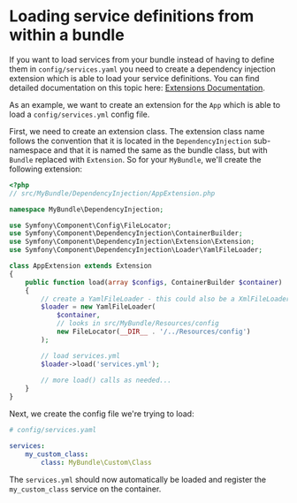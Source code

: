# Loading service definitions from within a bundle
 
If you want to load services from your bundle instead of having to define them in `config/services.yaml` you need to 
create a dependency injection extension which is able to load your service definitions. You can find detailed documentation
on this topic here: [Extensions Documentation](http://symfony.com/doc/5.2/bundles/extension.html).

As an example, we want to create an extension for the `App` which is able to load a `config/services.yml`
config file.

First, we need to create an extension class. The extension class name follows the convention that it is located in
the `DependencyInjection` sub-namespace and that it is named the same as the bundle class, but with `Bundle` replaced with
`Extension`. So for your `MyBundle`, we'll create the following extension:

```php
<?php
// src/MyBundle/DependencyInjection/AppExtension.php

namespace MyBundle\DependencyInjection;

use Symfony\Component\Config\FileLocator;
use Symfony\Component\DependencyInjection\ContainerBuilder;
use Symfony\Component\DependencyInjection\Extension\Extension;
use Symfony\Component\DependencyInjection\Loader\YamlFileLoader;

class AppExtension extends Extension
{
    public function load(array $configs, ContainerBuilder $container)
    {
        // create a YamlFileLoader - this could also be a XmlFileLoader if you want to load XML 
        $loader = new YamlFileLoader(
            $container,
            // looks in src/MyBundle/Resources/config
            new FileLocator(__DIR__ . '/../Resources/config')
        );

        // load services.yml
        $loader->load('services.yml');
        
        // more load() calls as needed...
    }
}
```

Next, we create the config file we're trying to load:

```yaml
# config/services.yaml

services:
    my_custom_class:
        class: MyBundle\Custom\Class
```

The `services.yml` should now automatically be loaded and register the `my_custom_class` service on the container.
